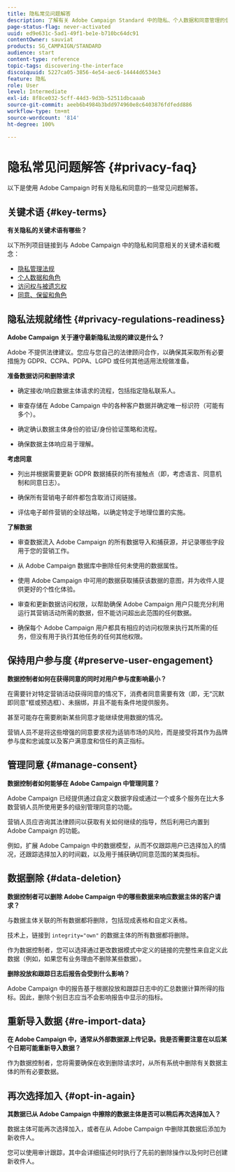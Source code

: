 ```yaml
---
title: 隐私常见问题解答
description: 了解有关 Adobe Campaign Standard 中的隐私、个人数据和同意管理的信息
page-status-flag: never-activated
uuid: ed9e631c-5ad1-49f1-be1e-b710bc64dc91
contentOwner: sauviat
products: SG_CAMPAIGN/STANDARD
audience: start
content-type: reference
topic-tags: discovering-the-interface
discoiquuid: 5227ca05-3856-4e54-aec6-14444d6534e3
feature: 隐私
role: User
level: Intermediate
exl-id: 8f8ce032-5cff-44d3-9d3b-52511dbcaaab
source-git-commit: aeeb6b4984b3bdd974960e8c6403876fdfedd886
workflow-type: tm+mt
source-wordcount: '814'
ht-degree: 100%

---
```


# 隐私常见问题解答 {#privacy-faq}

以下是使用 Adobe Campaign 时有关隐私和同意的一些常见问题解答。

## 关键术语 {#key-terms}

**有关隐私的关键术语有哪些？**

以下所列项目链接到与 Adobe Campaign 中的隐私和同意相关的关键术语和概念：

* [隐私管理法规](../../start/using/privacy-management.md#privacy-management-regulations)
* [个人数据和角色](../../start/using/privacy.md#personal-data)
* [访问权与被遗忘权](../../start/using/privacy-management.md#right-access-forgotten)
* [同意、保留和角色](../../start/using/privacy-management.md#consent-retention-roles)

## 隐私法规就绪性 {#privacy-regulations-readiness}

**Adobe Campaign 关于遵守最新隐私法规的建议是什么？**

Adobe 不提供法律建议。您应与您自己的法律顾问合作，以确保其采取所有必要措施为 GDPR、CCPA、PDPA、LGPD 或任何其他适用法规做准备。

**准备数据访问和删除请求**

* 确定接收/响应数据主体请求的流程，包括指定隐私联系人。

* 审查存储在 Adobe Campaign 中的各种客户数据并确定唯一标识符（可能有多个）。

* 确定确认数据主体身份的验证/身份验证策略和流程。

* 确保数据主体响应易于理解。

**考虑同意**

* 列出并根据需要更新 GDPR 数据捕获的所有接触点（即，考虑语言、同意机制和同意日志）。

* 确保所有营销电子邮件都包含取消订阅链接。

* 评估电子邮件营销的全球战略，以确定特定于地理位置的实施。

**了解数据**

* 审查数据流入 Adobe Campaign 的所有数据导入和捕获源，并记录哪些字段用于您的营销工作。

* 从 Adobe Campaign 数据库中删除任何未使用的数据属性。

* 使用 Adobe Campaign 中可用的数据获取捕获该数据的意图，并为收件人提供更好的个性化体验。

* 审查和更新数据访问权限，以帮助确保 Adobe Campaign 用户只能充分利用运行其营销活动所需的数据，但不能访问超出此范围的任何数据。

* 确保每个 Adobe Campaign 用户都具有相应的访问权限来执行其所需的任务，但没有用于执行其他任务的任何其他权限。

## 保持用户参与度 {#preserve-user-engagement}

**数据控制者如何在获得同意的同时对用户参与度影响最小？**

在需要针对特定营销活动获得同意的情况下，消费者同意需要有效（即，无“沉默即同意”框或预选框）、未捆绑，并且不能有条件地提供服务。

甚至可能存在需要刷新某些同意才能继续使用数据的情况。

营销人员不是将这些增强的同意要求视为适销市场的风险，而是接受将其作为品牌参与度和忠诚度以及客户满意度和信任的真正指标。

## 管理同意 {#manage-consent}

**数据控制者如何能够在 Adobe Campaign 中管理同意？**

Adobe Campaign 已经提供通过自定义数据字段或通过一个或多个服务在比大多数营销人员所使用更多的级别管理同意的功能。

营销人员应咨询其法律顾问以获取有关如何继续的指导，然后利用已内置到 Adobe Campaign 的功能。

例如，扩展 Adobe Campaign 中的数据模型，从而不仅跟踪用户已选择加入的情况，还跟踪选择加入的时间戳，以及用于捕获确切同意范围的某类指标。

## 数据删除 {#data-deletion}

**数据控制者可以删除 Adobe Campaign 中的哪些数据来响应数据主体的客户请求？**

与数据主体关联的所有数据都将删除，包括现成表格和自定义表格。

技术上，链接到 `integrity="own"` 的数据主体的所有数据都将删除。

作为数据控制者，您可以选择通过更改数据模式中定义的链接的完整性来自定义此数据（例如，如果您有业务理由不删除某些数据）。

**删除投放和跟踪日志后报告会受到什么影响？**

Adobe Campaign 中的报告基于根据投放和跟踪日志中的汇总数据计算所得的指标。因此，删除个别日志应当不会影响报告中显示的指标。

## 重新导入数据 {#re-import-data}

**在 Adobe Campaign 中，通常从外部数据源上传记录。我是否需要注意在以后某个日期可能重新导入数据？**

作为数据控制者，您将需要确保在收到删除请求时，从所有系统中删除有关数据主体的所有必要数据。

## 再次选择加入 {#opt-in-again}

**其数据已从 Adobe Campaign 中擦除的数据主体是否可以稍后再次选择加入？**

数据主体可能再次选择加入，或者在从 Adobe Campaign 中删除其数据后添加为新收件人。

您可以使用审计跟踪，其中会详细描述何时执行了先前的删除操作以及何时已创建新收件人。
